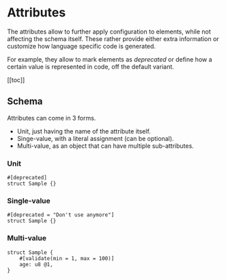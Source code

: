 # Attributes

The attributes allow to further apply configuration to elements, while not affecting the schema itself. These rather provide either extra information or customize how language specific code is generated.

For example, they allow to mark elements as _deprecated_ or define how a certain value is represented in code, off the default variant.

[[toc]]

## Schema

Attributes can come in 3 forms.

- Unit, just having the name of the attribute itself.
- Singe-value, with a literal assignment (can be optional).
- Multi-value, as an object that can have multiple sub-attributes.

### Unit

```stef
#[deprecated]
struct Sample {}
```

### Single-value

```stef
#[deprecated = "Don't use anymore"]
struct Sample {}
```

### Multi-value

```stef
struct Sample {
    #[validate(min = 1, max = 100)]
    age: u8 @1,
}
```
